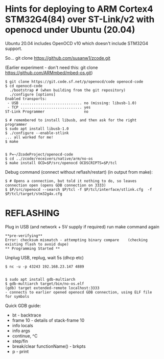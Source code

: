Hints for deploying to ARM Cortex4 STM32G4(84) over ST-Link/v2 with openocd under Ubuntu (20.04)
===

Ubuntu 20.04 includes OpenOCD v10 which doesn't include STM32G4 support.

So... git clone https://github.com/susanw1/zcode.git

(Earlier experiment - don't need this: git clone https://github.com/ARMmbed/mbed-os.git)

```
$ git clone https://git.code.sf.net/p/openocd/code openocd-code
$ cd openocd-code
  ./bootstrap # (when building from the git repository)
  ./configure [options]
Enabled transports:
 - USB ............................ no (missing: libusb-1.0)
 - TCP ............................ yes
ST-Link Programmer                  no

$ # remembered to install libusb, and then ask for the right programmer
$ sudo apt install libusb-1.0
$ ./configure --enable-stlink 
... all worked for me!
$ make


$ P=~/ZcodeProject/openocd-code
$ cd ../zcode/receivers/native/arm/no-os
$ make install OCD=$P/src/openocd OCDSCRIPTS=$P/tcl
```

Debug command (connect without reflash/restart) (in output from make):

```
$ # Opens a connection, but told it nothing to do, so leaves connection open (opens GDB connection on 3333)
$ $P/src/openocd --search $P/tcl -f $P/tcl/interface/stlink.cfg  -f $P/tcl/target/stm32g4x.cfg
```


REFLASHING
===========

Plug in USB (and network + 5V supply if required)
run make command again

```
**pre-verifying**
Error: checksum mismatch - attempting binary compare	(checking existing flash to avoid dupe)
** Programming Started **
```

Unplug USB, replug, wait 5s (dhcp etc)

```
$ nc -u -p 43243 192.168.23.147 4889


$ sudo apt install gdb-multiarch
$ gdb-multiarch target/bin/no-os.elf
(gdb) target extended-remote localhost:3333
- connects to earlier opened openocd GDB connection, using ELF file for symbols
```

Quick GDB guide:
*	bt - backtrace
*	frame 10 - details of stack-frame 10
*	info locals
*	info args
*	continue, ^C 
*	step/fin
*	break/clear functionName() - brkpts
*	p <expr> - print
